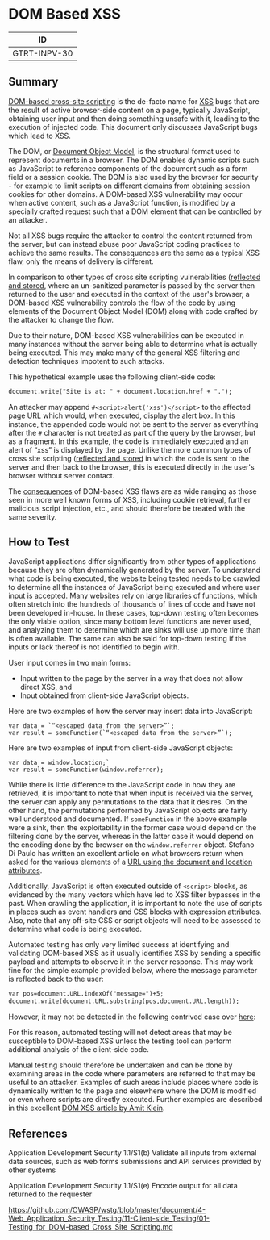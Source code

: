 # DOM Based XSS

|ID          |
|------------|
|GTRT-INPV-30|

## Summary

[DOM-based cross-site scripting](https://owasp.org/www-community/attacks/DOM_Based_XSS) is the de-facto name for [XSS](https://owasp.org/www-community/attacks/xss/) bugs that are the result of active browser-side content on a page, typically JavaScript, obtaining user input and then doing something unsafe with it, leading to the execution of injected code. This document only discusses JavaScript bugs which lead to XSS.

The DOM, or [Document Object Model](https://en.wikipedia.org/wiki/Document_Object_Model), is the structural format used to represent documents in a browser. The DOM enables dynamic scripts such as JavaScript to reference components of the document such as a form field or a session cookie. The DOM is also used by the browser for security - for example to limit scripts on different domains from obtaining session cookies for other domains. A DOM-based XSS vulnerability may occur when active content, such as a JavaScript function, is modified by a specially crafted request such that a DOM element that can be controlled by an attacker.

Not all XSS bugs require the attacker to control the content returned from the server, but can instead abuse poor JavaScript coding practices to achieve the same results. The consequences are the same as a typical XSS flaw, only the means of delivery is different.

In comparison to other types of cross site scripting vulnerabilities ([reflected and stored](https://owasp.org/www-community/attacks/xss/), where an un-sanitized parameter is passed by the server then returned to the user and executed in the context of the user's browser, a DOM-based XSS vulnerability controls the flow of the code by using elements of the Document Object Model (DOM) along with code crafted by the attacker to change the flow.

Due to their nature, DOM-based XSS vulnerabilities can be executed in many instances without the server being able to determine what is actually being executed. This may make many of the general XSS filtering and detection techniques impotent to such attacks.

This hypothetical example uses the following client-side code:
```html
document.write("Site is at: " + document.location.href + ".");
```

An attacker may append `#<script>alert('xss')</script>` to the affected page URL which would, when executed, display the alert box. In this instance, the appended code would not be sent to the server as everything after the `#` character is not treated as part of the query by the browser, but as a fragment. In this example, the code is immediately executed and an alert of “xss” is displayed by the page. Unlike the more common types of cross site scripting ([reflected and stored](https://owasp.org/www-community/attacks/xss/) in which the code is sent to the server and then back to the browser, this is executed directly in the user's browser without server contact.

The [consequences](https://owasp.org/www-community/attacks/xss/) of DOM-based XSS flaws are as wide ranging as those seen in more well known forms of XSS, including cookie retrieval, further malicious script injection, etc., and should therefore be treated with the same severity.


## How to Test

JavaScript applications differ significantly from other types of applications because they are often dynamically generated by the server. To understand what code is being executed, the website being tested needs to be crawled to determine all the instances of JavaScript being executed and where user input is accepted. Many websites rely on large libraries of functions, which often stretch into the hundreds of thousands of lines of code and have not been developed in-house. In these cases, top-down testing often becomes the only viable option, since many bottom level functions are never used, and analyzing them to determine which are sinks will use up more time than is often available. The same can also be said for top-down testing if the inputs or lack thereof is not identified to begin with.

User input comes in two main forms:

- Input written to the page by the server in a way that does not allow direct XSS, and
- Input obtained from client-side JavaScript objects.

Here are two examples of how the server may insert data into JavaScript:

```
var data = `“<escaped data from the server>”`;
var result = someFunction(`“<escaped data from the server>”`);
```

Here are two examples of input from client-side JavaScript objects:

```
var data = window.location;`
var result = someFunction(window.referrer);
```

While there is little difference to the JavaScript code in how they are retrieved, it is important to note that when input is received via the server, the server can apply any permutations to the data that it desires. On the other hand, the permutations performed by JavaScript objects are fairly well understood and documented. If `someFunction` in the above example were a sink, then the exploitability in the former case would depend on the filtering done by the server, whereas in the latter case it would depend on the encoding done by the browser on the `window.referrer` object. Stefano Di Paulo has written an excellent article on what browsers return when asked for the various elements of a [URL using the document and location attributes](https://code.google.com/p/domxsswiki/wiki/LocationSources).

Additionally, JavaScript is often executed outside of `<script>` blocks, as evidenced by the many vectors which have led to XSS filter bypasses in the past. When crawling the application, it is important to note the use of scripts in places such as event handlers and CSS blocks with expression attributes. Also, note that any off-site CSS or script objects will need to be assessed to determine what code is being executed.

Automated testing has only very limited success at identifying and validating DOM-based XSS as it usually identifies XSS by sending a specific payload and attempts to observe it in the server response. This may work fine for the simple example provided below, where the message parameter is reflected back to the user:

```html
var pos=document.URL.indexOf("message=")+5;
document.write(document.URL.substring(pos,document.URL.length));
```

However, it may not be detected in the following contrived case over [here](https://github.com/OWASP/wstg/edit/master/document/4-Web_Application_Security_Testing/11-Client-side_Testing/01-Testing_for_DOM-based_Cross_Site_Scripting.md):

For this reason, automated testing will not detect areas that may be susceptible to DOM-based XSS unless the testing tool can perform additional analysis of the client-side code.

Manual testing should therefore be undertaken and can be done by examining areas in the code where parameters are referred to that may be useful to an attacker. Examples of such areas include places where code is dynamically written to the page and elsewhere where the DOM is modified or even where scripts are directly executed. Further examples are described in this excellent [DOM XSS article by Amit Klein](http://www.webappsec.org/projects/articles/071105.html).

## References

 Application Development Security 1.1/S1(b) Validate all inputs from external data sources, such as web forms submissions and API services provided by other systems

Application Development Security 1.1/S1(e) Encode output for all data returned to the requester

https://github.com/OWASP/wstg/blob/master/document/4-Web_Application_Security_Testing/11-Client-side_Testing/01-Testing_for_DOM-based_Cross_Site_Scripting.md